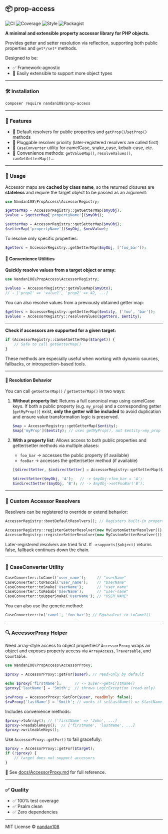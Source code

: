 ## 📦 prop-access
![CI](https://github.com/nandan108/prop-access/actions/workflows/ci.yml/badge.svg)
![Coverage](https://codecov.io/gh/nandan108/prop-access/branch/main/graph/badge.svg)
![Style](https://img.shields.io/badge/style-php--cs--fixer-brightgreen)
![Packagist](https://img.shields.io/packagist/v/nandan108/prop-access)

**A minimal and extensible property accessor library for PHP objects.**

Provides getter and setter resolution via reflection, supporting both public properties and `get*/set*` methods.

Designed to be:

* ✅ Framework-agnostic
* 🔌 Easily extensible to support more object types

---

### 🛠 Installation

```bash
composer require nandan108/prop-access
```

---

### 🔧 Features

* 🧠 Default resolvers for public properties and `getProp()`/`setProp()` methods
* 🧩 Pluggable resolver priority (later-registered resolvers are called first)
* 🧼 `CaseConverter` utility for camelCase, snake\_case, kebab-case, etc.
* 🧰 Convenience methods: `getValueMap()`, `resolveValues()`, `canGetGetterMap()`...

---

### 🚀 Usage

Accessor maps are **cached by class name**, so the returned closures are **stateless** and require the target object to be passed as an argument:

```php
use Nandan108\PropAccess\AccessorRegistry;

$getterMap = AccessorRegistry::getGetterMap($myObj);
$value = $getterMap['propertyName']($myObj);

$setterMap = AccessorRegistry::getSetterMap($myObj);
$setterMap['propertyName']($myObj, $newValue);
```

To resolve only specific properties:

```php
$getters = AccessorRegistry::getGetterMap($myObj, ['foo_bar']);
```

#### 🧰 Convenience Utilities

**Quickly resolve values from a target object or array:**

```php
use Nandan108\PropAccess\AccessorRegistry;

$values = AccessorRegistry::getValueMap($myDto);
// → ['prop1' => 'value1', 'prop2' => 42, ...]
```

You can also resolve values from a previously obtained getter map:

```php
$getters = AccessorRegistry::getGetterMap($entity, ['foo', 'bar']);
$values = AccessorRegistry::resolveValues($getters, $entity);
```

---

**Check if accessors are supported for a given target:**

```php
if (AccessorRegistry::canGetGetterMap($target)) {
    // Safe to call getGetterMap()
}
```

These methods are especially useful when working with dynamic sources, fallbacks, or introspection-based tools.

---

#### 🧐 Resolution Behavior

You can call `getGetterMap()` / `getSetterMap()` in two ways:

1. **Without property list**:
   Returns a full canonical map using camelCase keys. If both a public property (e.g. `my_prop`) and a corresponding getter (`getMyProp()`) exist, **only the getter will be included** to avoid duplication and ensure value transformation logic is preserved.

   ```php
   $map = AccessorRegistry::getGetterMap($entity);
   $map['myProp']($entity); // uses getMyProp(), not $entity->my_prop
   ```

2. **With a property list**:
   Allows access to both public properties and getter/setter methods via multiple aliases:

   * `foo_bar` → accesses the public property (if available)
   * `fooBar` → accesses the getter/setter method (if available)

   ```php
   [$directSetter, $indirectSetter] = AccessorRegistry::getSetterMap($myObj, ['foo_bar', 'fooBar']);

   $directSetter($myObj, 'A');   // -> $myObj->foo_bar = 'A';
   $indirectSetter($myObj, 'B'); // -> $myObj->setFooBar('B');
   ```

---

### 🔌 Custom Accessor Resolvers

Resolvers can be registered to override or extend behavior:

```php
AccessorRegistry::bootDefaultResolvers(); // Registers built-in property/method resolvers

AccessorRegistry::registerGetterResolver(new MyCustomGetterResolver());
AccessorRegistry::registerSetterResolver(new MyCustomSetterResolver());
```

Later-registered resolvers are tried first. If `->supports($object)` returns false, fallback continues down the chain.

---

### 🧬 CaseConverter Utility

```php
CaseConverter::toCamel('user_name');     // "userName"
CaseConverter::toPascal('user_name');    // "UserName"
CaseConverter::toSnake('UserName');      // "user_name"
CaseConverter::toKebab('UserName');      // "user-name"
CaseConverter::toUpperSnake('UserName'); // "USER_NAME"
```

You can also use the generic method:

```php
CaseConverter::to('camel', 'foo_bar'); // Equivalent to toCamel()
```

---

### 🔍 AccessorProxy Helper

Need array-style access to object properties? `AccessorProxy` wraps an object and exposes property access via `ArrayAccess`, `Traversable`, and `Countable`.

```php
use Nandan108\PropAccess\AccessorProxy;

$proxy = AccessorProxy::getFor($user); // read-only by default

echo $proxy['firstName'];      // -> $user->getFirstName()
$proxy['lastName'] = 'Smith';  // throws LogicException (read-only)

$rwProxy = AccessorProxy::GetFor($user, readOnly: false);
$rwProxy['lastName'] = 'Smith'; // works if setLastName() or $lastName is available
```

Includes convenience methods:

```php
$proxy->toArray(); // ['firstName' => 'John', ...]
$proxy->readableKeys();  // ['firstName', 'lastName', ...]
$proxy->writeableKeys();
```

Use `AccessorProxy::getFor()` to fail gracefully:

```php
$proxy = AccessorProxy::getFor($target);
if (!$proxy) {
    // target does not support accessors
}
```

📖 See [docs/AccessorProxy.md](docs/AccessorProxy.md) for full reference.

---

### ✅ Quality

* ✅ 100% test coverage
* ✅ Psalm clean
* ✅ Zero dependencies

---

MIT License © [nandan108](https://github.com/nandan108)

